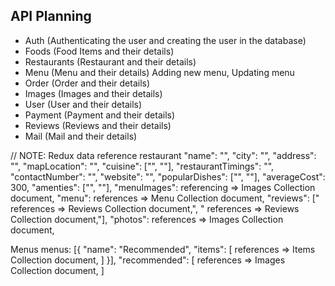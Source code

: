 ## API Planning

- Auth (Authenticating the user and creating the user in the database)
- Foods (Food Items and their details)
- Restaurants (Restaurant and their details)
- Menu (Menu and their details) Adding new menu, Updating menu
- Order (Order and their details)
- Images (Images and their details)
- User (User and their details)
- Payment (Payment and their details)
- Reviews (Reviews and their details)
- Mail (Mail and their details)



// NOTE: Redux data reference
restaurant
    "name": "",
    "city": "",
    "address": "",
    "mapLocation": "",
    "cuisine": ["", ""],
    "restaurantTimings": "",
    "contactNumber": "",
    "website": "",
    "popularDishes": ["", ""],
    "averageCost": 300,
    "amenties": ["", ""],
    "menuImages": referencing => Images Collection document,
    "menu": references => Menu Collection document,
    "reviews": [" references => Reviews Collection document,", " references => Reviews Collection document,"],
    "photos":  references => Images Collection document,

Menus 
menus: [{
        "name": "Recommended",
        "items": [
            references => Items Collection document,
        ]
    }],
    "recommended": [
        references => Images Collection document,
    ]